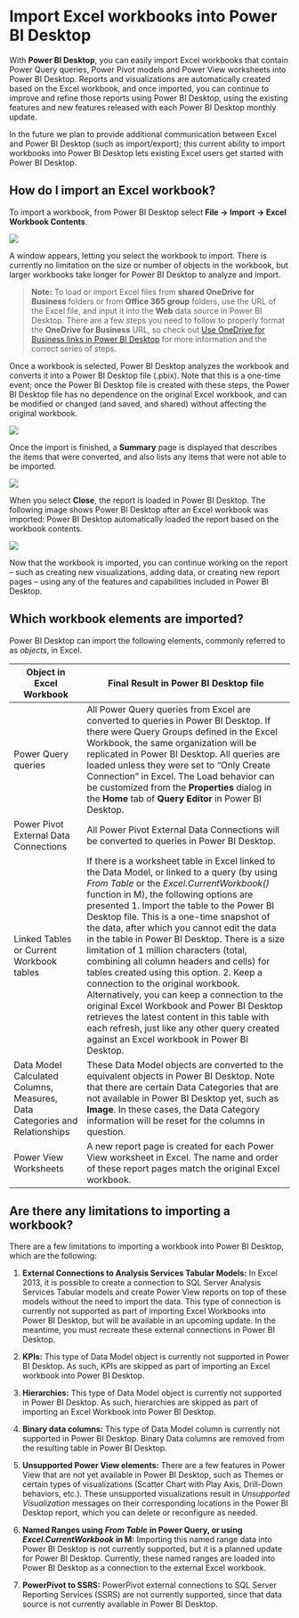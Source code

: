 ﻿<properties
   pageTitle="Import Excel workbooks into Power BI Desktop"
   description="Import Excel workbooks into Power BI Desktop"
   services="powerbi"
   documentationCenter=""
   authors="davidiseminger"
   manager="mblythe"
   backup=""
   editor=""
   tags=""
   qualityFocus="no"
   qualityDate=""/>

<tags
   ms.service="powerbi"
   ms.devlang="NA"
   ms.topic="article"
   ms.tgt_pltfrm="NA"
   ms.workload="powerbi"
   ms.date="07/20/2017"
   ms.author="davidi"/>
# Import Excel workbooks into Power BI Desktop

With **Power BI Desktop**, you can easily import Excel workbooks that contain Power Query queries, Power Pivot models and Power View worksheets into Power BI Desktop. Reports and visualizations are automatically created based on the Excel workbook, and once imported, you can continue to improve and refine those reports using Power BI Desktop, using the existing features and new features released with each Power BI Desktop monthly update.

In the future we plan to provide additional communication between Excel and Power BI Desktop (such as import/export); this current ability to import workbooks into Power BI Desktop lets existing Excel users get started with Power BI Desktop.

## How do I import an Excel workbook?

To import a workbook, from Power BI Desktop select **File -\> Import -\> Excel Workbook Contents**.

![](media/powerbi-desktop-import-excel-workbooks/ImportExceltoPBI_1.png)



A window appears, letting you select the workbook to import. There is currently no limitation on the size or number of objects in the workbook, but larger workbooks take longer for Power BI Desktop to analyze and import.

> **Note:** To load or import Excel files from **shared OneDrive for Business** folders or from **Office 365 group** folders, use the URL of the Excel file, and input it into the **Web** data source in Power BI Desktop. There are a few steps you need to follow to properly format the **OneDrive for Business** URL, so check out [Use OneDrive for Business links in Power BI Desktop](powerbi-desktop-use-onedrive-business-links.md) for more information and the correct series of steps.

Once a workbook is selected, Power BI Desktop analyzes the workbook and converts it into a Power BI Desktop file (.pbix). Note that this is a one-time event; once the Power BI Desktop file is created with these steps, the Power BI Desktop file has no dependence on the original Excel workbook, and can be modified or changed (and saved, and shared) without affecting the original workbook.


![](media/powerbi-desktop-import-excel-workbooks/ImportExceltoPBI_2.png)


Once the import is finished, a **Summary** page is displayed that describes the items that were converted, and also lists any items that were not able to be imported.


![](media/powerbi-desktop-import-excel-workbooks/ImportExceltoPBI_3.png)


When you select **Close**, the report is loaded in Power BI Desktop. The following image shows Power BI Desktop after an Excel workbook was imported: Power BI Desktop automatically loaded the report based on the workbook contents.


![](media/powerbi-desktop-import-excel-workbooks/ImportExceltoPBI_4.png)


Now that the workbook is imported, you can continue working on the report – such as creating new visualizations, adding data, or creating new report pages – using any of the features and capabilities included in Power BI Desktop.

## Which workbook elements are imported?

Power BI Desktop can import the following elements, commonly referred to as *objects*, in Excel.


|Object in Excel Workbook|Final Result in Power BI Desktop file|
|---|---|
|Power Query queries|All Power Query queries from Excel are converted to queries in Power BI Desktop. If there were Query Groups defined in the Excel Workbook, the same organization will be replicated in Power BI Desktop. All queries are loaded unless they were set to “Only Create Connection” in Excel. The Load behavior can be customized from the **Properties** dialog in the **Home** tab of **Query Editor** in Power BI Desktop.|
|Power Pivot External Data Connections|All Power Pivot External Data Connections will be converted to queries in Power BI Desktop.|
|Linked Tables or Current Workbook tables|If there is a worksheet table in Excel linked to the Data Model, or linked to a query (by using *From Table* or the *Excel.CurrentWorkbook()* function in M), the following options are presented 	1. Import the table to the Power BI Desktop file. This is a one-time snapshot of the data, after which you cannot edit the data in the table in Power BI Desktop. There is a size limitation of 1 million characters (total, combining all column headers and cells) for tables created using this option.	2. Keep a connection to the original workbook. Alternatively, you can keep a connection to the original Excel Workbook and Power BI Desktop retrieves the latest content in this table with each refresh, just like any other query created against an Excel workbook in Power BI Desktop.|
|Data Model Calculated Columns, Measures, Data Categories and Relationships|These Data Model objects are converted to the equivalent objects in Power BI Desktop. Note that there are certain Data Categories that are not available in Power BI Desktop yet, such as **Image**. In these cases, the Data Category information will be reset for the columns in question.|
|Power View Worksheets|A new report page is created for each Power View worksheet in Excel. The name and order of these report pages match the original Excel workbook.|

## Are there any limitations to importing a workbook?

There are a few limitations to importing a workbook into Power BI Desktop, which are the following:

1.  **External Connections to Analysis Services Tabular Models:** In Excel 2013, it is possible to create a connection to SQL Server Analysis Services Tabular models and create Power View reports on top of these models without the need to import the data. This type of connection is currently not supported as part of importing Excel Workbooks into Power BI Desktop, but will be available in an upcoming update. In the meantime, you must recreate these external connections in Power BI Desktop.

2.  **KPIs:** This type of Data Model object is currently not supported in Power BI Desktop. As such, KPIs are skipped as part of importing an Excel workbook into Power BI Desktop.

3.  **Hierarchies:** This type of Data Model object is currently not supported in Power BI Desktop. As such, hierarchies are skipped as part of importing an Excel Workbook into Power BI Desktop.

4.  **Binary data columns:** This type of Data Model column is currently not supported in Power BI Desktop. Binary Data columns are removed from the resulting table in Power BI Desktop.

5.  **Unsupported Power View elements:** There are a few features in Power View that are not yet available in Power BI Desktop, such as Themes or certain types of visualizations (Scatter Chart with Play Axis, Drill-Down behaviors, etc.). These unsupported visualizations result in *Unsupported Visualization* messages on their corresponding locations in the Power BI Desktop report, which you can delete or reconfigure as needed.

6.  **Named Ranges using** ***From Table*** **in Power Query, or using** ***Excel.CurrentWorkbook*** **in M:** Importing this named range data into Power BI Desktop is not currently supported, but it is a planned update for Power BI Desktop. Currently, these named ranges are loaded into Power BI Desktop as a connection to the external Excel workbook.

7.  **PowerPivot to SSRS:** PowerPivot external connections to SQL Server Reporting Services (SSRS) are not currently supported, since that data source is not currently available in Power BI Desktop.
